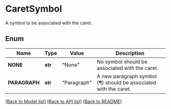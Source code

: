 ﻿# CaretSymbol
A symbol to be associated with the caret.

## Enum
Name | Type | Value | Description
------------ | ------------- | ------------- | -------------
**NONE** | **str** | "None" | No symbol should be associated with the caret.
**PARAGRAPH** | **str** | "Paragraph" | A new paragraph symbol (¶) should be associated with the caret.


[[Back to Model list]](../README.md#documentation-for-models) [[Back to API list]](../README.md#documentation-for-api-endpoints) [[Back to README]](../README.md)


